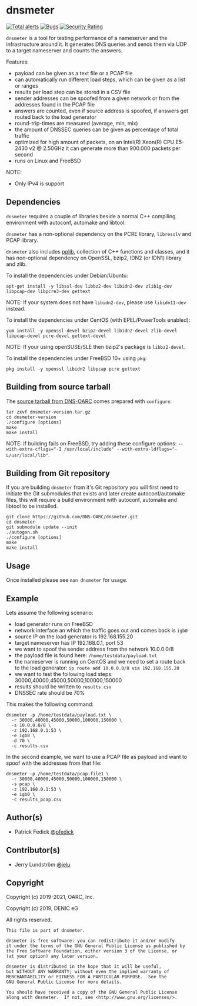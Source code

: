 # dnsmeter

[![Total alerts](https://img.shields.io/lgtm/alerts/g/DNS-OARC/dnsmeter.svg?logo=lgtm&logoWidth=18)](https://lgtm.com/projects/g/DNS-OARC/dnsmeter/alerts/) [![Bugs](https://sonarcloud.io/api/project_badges/measure?project=dns-oarc%3Adnsmeter&metric=bugs)](https://sonarcloud.io/dashboard?id=dns-oarc%3Adnsmeter) [![Security Rating](https://sonarcloud.io/api/project_badges/measure?project=dns-oarc%3Adnsmeter&metric=security_rating)](https://sonarcloud.io/dashboard?id=dns-oarc%3Adnsmeter)

`dnsmeter` is a tool for testing performance of a nameserver and the
infrastructure around it. It generates DNS queries and sends them via UDP
to a target nameserver and counts the answers.

Features:
- payload can be given as a text file or a PCAP file
- can automatically run different load steps, which can be given as a list or ranges
- results per load step can be stored in a CSV file
- sender addresses can be spoofed from a given network or from the addresses found in the PCAP file
- answers are counted, even if source address is spoofed, if answers get routed back to the load generator
- round-trip-times are measured (average, min, mix)
- the amount of DNSSEC queries can be given as percentage of total traffic
- optimized for high amount of packets, on an Intel(R) Xeon(R) CPU E5-2430 v2 @ 2.50GHz it can generate more than 900.000 packets per second
- runs on Linux and FreeBSD

NOTE:
- Only IPv4 is support

## Dependencies

`dnsmeter` requires a couple of libraries beside a normal C++ compiling
environment with autoconf, automake and libtool.

`dnsmeter` has a non-optional dependency on the PCRE library, `libresolv`
and PCAP library.

`dnsmeter` also includes [pplib](https://github.com/DNS-OARC/pplib),
collection of C++ functions and classes, and it has non-optional dependency
on OpenSSL, bzip2, IDN2 (or IDN1) library and zlib.

To install the dependencies under Debian/Ubuntu:
```
apt-get install -y libssl-dev libbz2-dev libidn2-dev zlib1g-dev libpcap-dev libpcre3-dev gettext
```

NOTE: If your system does not have `libidn2-dev`, please use `libidn11-dev` instead.

To install the dependencies under CentOS (with EPEL/PowerTools enabled):
```
yum install -y openssl-devel bzip2-devel libidn2-devel zlib-devel libpcap-devel pcre-devel gettext-devel
```

NOTE: If your using openSUSE/SLE then bzip2's package is `libbz2-devel`.

To install the dependencies under FreeBSD 10+ using `pkg`:
```
pkg install -y openssl libidn2 libpcap pcre gettext
```

## Building from source tarball

The [source tarball from DNS-OARC](https://www.dns-oarc.net/tools/dnsmeter)
comes prepared with `configure`:

```
tar zxvf dnsmeter-version.tar.gz
cd dnsmeter-version
./configure [options]
make
make install
```

NOTE: If building fails on FreeBSD, try adding these configure
options: `--with-extra-cflags="-I /usr/local/include" --with-extra-ldflags="-L/usr/local/lib"`.

## Building from Git repository

If you are building `dnsmeter` from it's Git repository you will first need
to initiate the Git submodules that exists and later create autoconf/automake
files, this will require a build environment with autoconf, automake and
libtool to be installed.

```
git clone https://github.com/DNS-OARC/dnsmeter.git
cd dnsmeter
git submodule update --init
./autogen.sh
./configure [options]
make
make install
```

## Usage

Once installed please see `man dnsmeter` for usage.

## Example

Lets assume the following scenario:

- load generator runs on FreeBSD
- network interface an which the traffic goes out and comes back is `igb0`
- source IP on the load generator is 192.168.155.20
- target nameserver has IP 192.168.0.1, port 53
- we want to spoof the sender address from the network 10.0.0.0/8
- the payload file is found here: `/home/testdata/payload.txt`
- the nameserver is running on CentOS and we need to set a route back to the load generator: `ip route add 10.0.0.0/8 via 192.168.155.20`
- we want to test the following load steps: 30000,40000,45000,50000,100000,150000
- results should be written to `results.csv`
- DNSSEC rate should be 70%

This makes the following command:

```
dnsmeter -p /home/testdata/payload.txt \
  -r 30000,40000,45000,50000,100000,150000 \
  -s 10.0.0.0/8 \
  -z 192.168.0.1:53 \
  -e igb0 \
  -d 70 \
  -c results.csv
```

In the second example, we want to use a PCAP file as payload and want
to spoof with the addresses from that file:

```
dnsmeter -p /home/testdata/pcap.file1 \
  -r 30000,40000,45000,50000,100000,150000 \
  -s pcap \
  -z 192.168.0.1:53 \
  -e igb0 \
  -c results_pcap.csv
```

## Author(s)

- Patrick Fedick [@pfedick](https://github.com/pfedick)

## Contributor(s)

- Jerry Lundström [@jelu](https://github.com/jelu)

## Copyright

Copyright (c) 2019-2021, OARC, Inc.

Copyright (c) 2019, DENIC eG

All rights reserved.

```
This file is part of dnsmeter.

dnsmeter is free software: you can redistribute it and/or modify
it under the terms of the GNU General Public License as published by
the Free Software Foundation, either version 3 of the License, or
(at your option) any later version.

dnsmeter is distributed in the hope that it will be useful,
but WITHOUT ANY WARRANTY; without even the implied warranty of
MERCHANTABILITY or FITNESS FOR A PARTICULAR PURPOSE.  See the
GNU General Public License for more details.

You should have received a copy of the GNU General Public License
along with dnsmeter.  If not, see <http://www.gnu.org/licenses/>.
```

